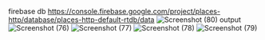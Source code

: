 firebase db 
https://console.firebase.google.com/project/places-http/database/places-http-default-rtdb/data
![Screenshot (80)](https://github.com/fahmidakm99/places-http/assets/93675075/bd39a199-d95e-4e9f-b97c-1ca46a0c24bb)
output 
![Screenshot (76)](https://github.com/fahmidakm99/places-http/assets/93675075/36512f3c-024f-4eba-95a8-e5b50440e94f)
![Screenshot (77)](https://github.com/fahmidakm99/places-http/assets/93675075/803bb2f7-bd8a-4ac0-8574-1dd373da7af5)
![Screenshot (78)](https://github.com/fahmidakm99/places-http/assets/93675075/a1027a61-1a59-47e4-a1c1-2d4639b14897)
![Screenshot (79)](https://github.com/fahmidakm99/places-http/assets/93675075/2630a8b1-f285-43b2-a7ae-68db4bce8c60)

